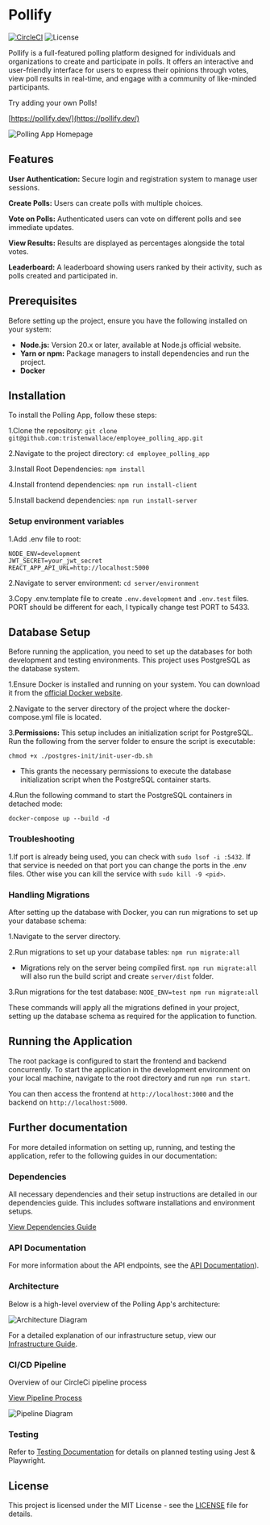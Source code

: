 # Pollify

[![CircleCI](https://dl.circleci.com/status-badge/img/circleci/KPSszw1xUCAvioRxYj4MSJ/pLc8BUmCLCrMcRmxKvR4U/tree/main.svg?style=svg)](https://dl.circleci.com/status-badge/redirect/circleci/KPSszw1xUCAvioRxYj4MSJ/pLc8BUmCLCrMcRmxKvR4U/tree/main)
![License](https://img.shields.io/badge/license-MIT-blue.svg)

Pollify is a full-featured polling platform designed for individuals and organizations to create and participate in polls. It offers an interactive and user-friendly interface for users to express their opinions through votes, view poll results in real-time, and engage with a community of like-minded participants.

Try adding your own Polls!

[https://pollify.dev/](https://pollify.dev/)

![Polling App Homepage](<https://hangouthabit.sirv.com/polling_app/Poll_Dashboard.png>)

## Features

**User Authentication:** Secure login and registration system to manage user sessions.

**Create Polls:** Users can create polls with multiple choices.

**Vote on Polls:** Authenticated users can vote on different polls and see immediate updates.

**View Results:** Results are displayed as percentages alongside the total votes.

**Leaderboard:** A leaderboard showing users ranked by their activity, such as polls created and participated in.

## Prerequisites

Before setting up the project, ensure you have the following installed on your system:

- **Node.js:** Version 20.x or later, available at Node.js official website.
- **Yarn or npm:** Package managers to install dependencies and run the project.
- **Docker**

## Installation

To install the Polling App, follow these steps:

1.Clone the repository: `git clone git@github.com:tristenwallace/employee_polling_app.git`

2.Navigate to the project directory: `cd employee_polling_app`

3.Install Root Dependencies: `npm install`

4.Install frontend dependencies: `npm run install-client`

5.Install backend dependencies: `npm run install-server`


### Setup environment variables

1.Add .env file to root:

```
NODE_ENV=development
JWT_SECRET=your_jwt_secret
REACT_APP_API_URL=http://localhost:5000
```

2.Navigate to server environment: `cd server/environment`

3.Copy .env.template file to create `.env.development` and `.env.test` files. PORT should be different for each, I typically change test PORT to 5433.

## Database Setup

Before running the application, you need to set up the databases for both development and testing environments. This project uses PostgreSQL as the database system.

1.Ensure Docker is installed and running on your system. You can download it from the [official Docker website](https://docs.docker.com/desktop/install/ubuntu/).

2.Navigate to the server directory of the project where the docker-compose.yml file is located.

3.**Permissions:** This setup includes an initialization script for PostgreSQL. Run the following from the server folder to ensure the script is executable:

```
chmod +x ./postgres-init/init-user-db.sh
```

- This grants the necessary permissions to execute the database initialization script when the PostgreSQL container starts.

4.Run the following command to start the PostgreSQL containers in detached mode:

```
docker-compose up --build -d
```

### Troubleshooting

1.If port is already being used, you can check with `sudo lsof -i :5432`. If that service is needed on that port you can change the ports in the .env files. Other wise you can kill the service with `sudo kill -9 <pid>`.

### Handling Migrations

After setting up the database with Docker, you can run migrations to set up your database schema:

1.Navigate to the server directory.

2.Run migrations to set up your database tables: `npm run migrate:all`

- Migrations rely on the server being compiled first. `npm run migrate:all` will also run the build script and create `server/dist` folder.

3.Run migrations for the test database: `NODE_ENV=test npm run migrate:all`

These commands will apply all the migrations defined in your project, setting up the database schema as required for the application to function.

## Running the Application

The root package is configured to start the frontend and backend concurrently. To start the application in the development environment on your local machine, navigate to the root directory and run `npm run start`.

You can then access the frontend at `http://localhost:3000` and the backend on `http://localhost:5000`.

## Further documentation

For more detailed information on setting up, running, and testing the application, refer to the following guides in our documentation:

### Dependencies

All necessary dependencies and their setup instructions are detailed in our dependencies guide. This includes software installations and environment setups.

[View Dependencies Guide](docs/App_dependencies.md)

### API Documentation

For more information about the API endpoints, see the [API Documentation](https://app.swaggerhub.com/apis-docs/INFO_646/pollify/1.0.0)).

### Architecture

Below is a high-level overview of the Polling App's architecture:

![Architecture Diagram](https://hangouthabit.sirv.com/polling_app/architecture_diagram.jpeg)

For a detailed explanation of our infrastructure setup, view our [Infrastructure Guide](docs/Infrastructure.md).


### CI/CD Pipeline

Overview of our CircleCi pipeline process

[View Pipeline Process](docs/Pipeline.md)

![Pipeline Diagram](<https://hangouthabit.sirv.com/polling_app/pipeline_diagram.jpeg>)

### Testing

Refer to [Testing Documentation](frontend/src/tests/docs/testing.md) for details on planned testing using Jest & Playwright.

## License

This project is licensed under the MIT License - see the [LICENSE](LICENSE) file for details.
